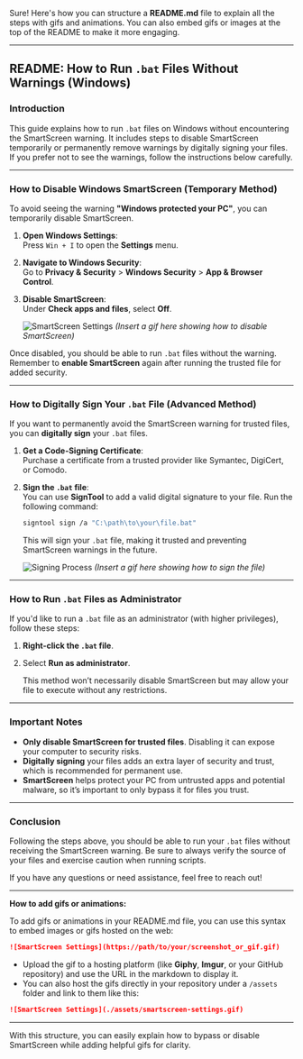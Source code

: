 Sure! Here's how you can structure a **README.md** file to explain all the steps with gifs and animations. You can also embed gifs or images at the top of the README to make it more engaging.

---

## **README: How to Run `.bat` Files Without Warnings (Windows)**

### **Introduction**
This guide explains how to run `.bat` files on Windows without encountering the SmartScreen warning. It includes steps to disable SmartScreen temporarily or permanently remove warnings by digitally signing your files. If you prefer not to see the warnings, follow the instructions below carefully.

---

### **How to Disable Windows SmartScreen (Temporary Method)**

To avoid seeing the warning **"Windows protected your PC"**, you can temporarily disable SmartScreen.

1. **Open Windows Settings**:  
   Press `Win + I` to open the **Settings** menu.

2. **Navigate to Windows Security**:  
   Go to **Privacy & Security** > **Windows Security** > **App & Browser Control**.

3. **Disable SmartScreen**:  
   Under **Check apps and files**, select **Off**.

   ![SmartScreen Settings](https://path/to/your/screenshot_or_gif.gif)  *(Insert a gif here showing how to disable SmartScreen)*

Once disabled, you should be able to run `.bat` files without the warning. Remember to **enable SmartScreen** again after running the trusted file for added security.

---

### **How to Digitally Sign Your `.bat` File (Advanced Method)**

If you want to permanently avoid the SmartScreen warning for trusted files, you can **digitally sign** your `.bat` files.

1. **Get a Code-Signing Certificate**:  
   Purchase a certificate from a trusted provider like Symantec, DigiCert, or Comodo.

2. **Sign the `.bat` file**:  
   You can use **SignTool** to add a valid digital signature to your file. Run the following command:

   ```bash
   signtool sign /a "C:\path\to\your\file.bat"
   ```

   This will sign your `.bat` file, making it trusted and preventing SmartScreen warnings in the future.

   ![Signing Process](https://path/to/your/screenshot_or_gif.gif)  *(Insert a gif here showing how to sign the file)*

---

### **How to Run `.bat` Files as Administrator**

If you'd like to run a `.bat` file as an administrator (with higher privileges), follow these steps:

1. **Right-click the `.bat` file**.
2. Select **Run as administrator**.

   This method won’t necessarily disable SmartScreen but may allow your file to execute without any restrictions.

---

### **Important Notes**
- **Only disable SmartScreen for trusted files**. Disabling it can expose your computer to security risks.
- **Digitally signing** your files adds an extra layer of security and trust, which is recommended for permanent use.
- **SmartScreen** helps protect your PC from untrusted apps and potential malware, so it’s important to only bypass it for files you trust.

---

### **Conclusion**
Following the steps above, you should be able to run your `.bat` files without receiving the SmartScreen warning. Be sure to always verify the source of your files and exercise caution when running scripts.

If you have any questions or need assistance, feel free to reach out!

---

**How to add gifs or animations:**

To add gifs or animations in your README.md file, you can use this syntax to embed images or gifs hosted on the web:

```markdown
![SmartScreen Settings](https://path/to/your/screenshot_or_gif.gif)
```

- Upload the gif to a hosting platform (like **Giphy**, **Imgur**, or your GitHub repository) and use the URL in the markdown to display it.
- You can also host the gifs directly in your repository under a `/assets` folder and link to them like this:

```markdown
![SmartScreen Settings](./assets/smartscreen-settings.gif)
```

---

With this structure, you can easily explain how to bypass or disable SmartScreen while adding helpful gifs for clarity.
